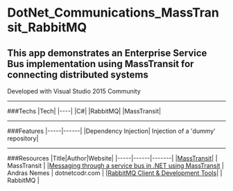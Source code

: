 # DotNet_Communications_MassTransit_RabbitMQ
This app demonstrates an Enterprise Service Bus implementation using MassTransit for connecting distributed systems
---

Developed with Visual Studio 2015 Community

---

###Techs
|Tech|
|----|
|C#|
|RabbitMQ|
|MassTransit|

---

###Features
|-----|------|
|Dependency Injection| Injection of a 'dummy' repository|

---

###Resources
|Title|Author|Website|
|-----|------|-------|
|[MassTransit](http://docs.masstransit-project.com/en/latest/index.html)| | MassTransit |
|[Messaging through a service bus in .NET using MassTransit](https://dotnetcodr.com/2016/09/08/messaging-through-a-service-bus-in-net-using-masstransit-part-1-foundations/) | Andras Nemes | dotnetcodr.com |
|[RabbitMQ Client & Development Tools](https://www.rabbitmq.com/devtools.html)| | RabbitMQ |
